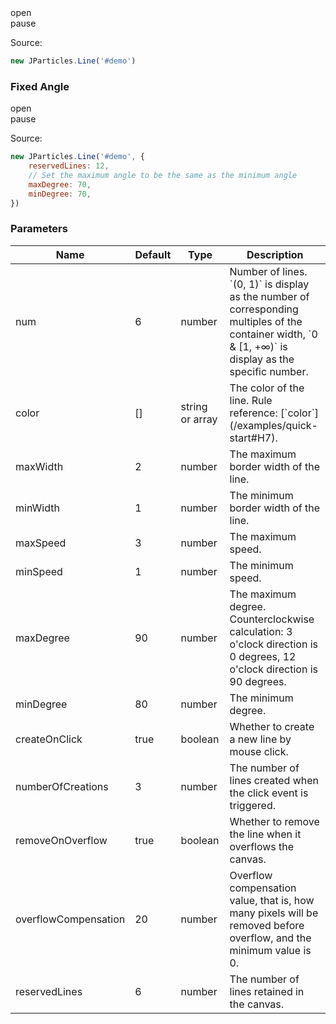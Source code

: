 <div class="instance i1">
    <div class="demo"></div>
    <div class="handlebar">
        <div class="btn btn-default open">open</div>
        <div class="btn btn-default pause">pause</div>
    </div>
</div>

Source:

```javascript
new JParticles.Line('#demo')
```

### Fixed Angle

<div class="instance i2">
    <div class="demo"></div>
    <div class="handlebar">
        <div class="btn btn-default open">open</div>
        <div class="btn btn-default pause">pause</div>
    </div>
</div>

Source:

```javascript
new JParticles.Line('#demo', {
	reservedLines: 12,
	// Set the maximum angle to be the same as the minimum angle
	maxDegree: 70,
	minDegree: 70,
})
```

### Parameters

<table class="table table-bordered-inner table-striped">
    <thead>
	    <tr>
	        <th width="100">Name</th>
	        <th width="100">Default</th>
	        <th width="150">Type</th>
	        <th width="450">Description</th>
	    </tr>
    </thead>
    <tbody>
	    <tr>
	        <td>num</td>
	        <td>6</td>
	        <td>number</td>
	        <td>
	            Number of lines.  
	            `(0, 1)` is display as the number of corresponding multiples of the container width, `0 & [1, +∞)` is display as the specific number.  
	        </td>
	    </tr>
	    <tr>
	        <td>color</td>
	        <td>[]</td>
	        <td>string or array</td>
	        <td>The color of the line. Rule reference: [`color`](/examples/quick-start#H7).</td>
	    </tr>
	    <tr>
	        <td>maxWidth</td>
	        <td>2</td>
	        <td>number</td>
	        <td>The maximum border width of the line.</td>
	    </tr>
	    <tr>
	        <td>minWidth</td>
	        <td>1</td>
	        <td>number</td>
	        <td>The minimum border width of the line.</td>
	    </tr>
	    <tr>
	        <td>maxSpeed</td>
	        <td>3</td>
	        <td>number</td>
	        <td>The maximum speed.</td>
	    </tr>
	    <tr>
	        <td>minSpeed</td>
	        <td>1</td>
	        <td>number</td>
	        <td>The minimum speed.</td>
	    </tr>
	    <tr>
	        <td>maxDegree</td>
	        <td>90</td>
	        <td>number</td>
	        <td>The maximum degree. Counterclockwise calculation: 3 o'clock direction is 0 degrees, 12 o'clock direction is 90 degrees.</td>
	    </tr>
	    <tr>
	        <td>minDegree</td>
	        <td>80</td>
	        <td>number</td>
	        <td>The minimum degree.</td>
	    </tr>
	    <tr>
	        <td>createOnClick</td>
	        <td>true</td>
	        <td>boolean</td>
	        <td>Whether to create a new line by mouse click.</td>
	    </tr>
	    <tr>
	        <td>numberOfCreations</td>
	        <td>3</td>
	        <td>number</td>
	        <td>The number of lines created when the click event is triggered.</td>
	    </tr>
	    <tr>
	        <td>removeOnOverflow</td>
	        <td>true</td>
	        <td>boolean</td>
	        <td>Whether to remove the line when it overflows the canvas.</td>
	    </tr>
	    <tr>
	        <td>overflowCompensation</td>
	        <td>20</td>
	        <td>number</td>
	        <td>Overflow compensation value, that is, how many pixels will be removed before overflow, and the minimum value is 0.</td>
	    </tr>
	    <tr>
	        <td>reservedLines</td>
	        <td>6</td>
	        <td>number</td>
	        <td>The number of lines retained in the canvas.</td>
	    </tr>
    </tbody>
</table>
